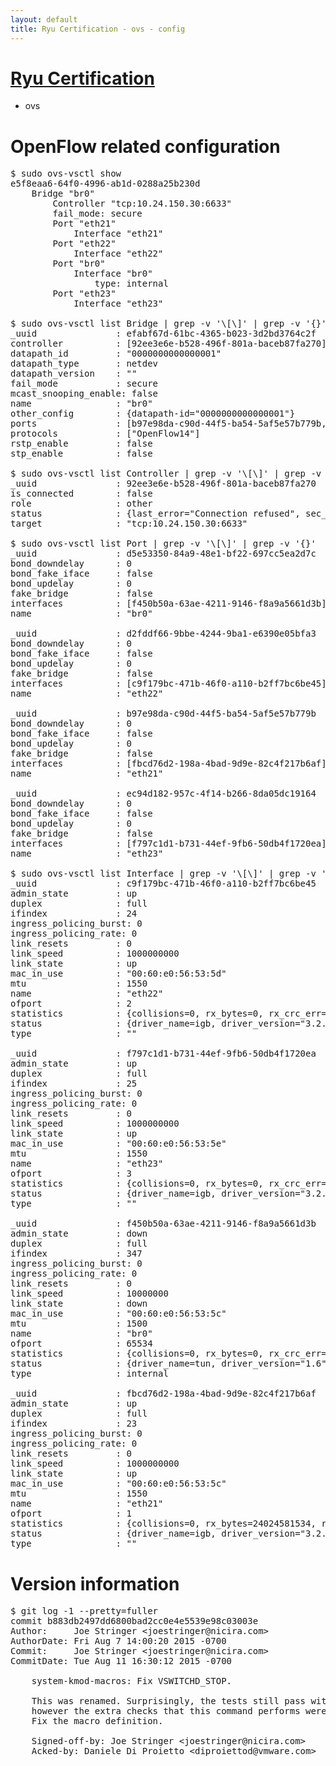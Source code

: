 ```yaml
---
layout: default
title: Ryu Certification - ovs - config
---
```

# [Ryu Certification](http://osrg.github.io/ryu/certification.html)
* ovs 

# OpenFlow related configuration
<pre>
$ sudo ovs-vsctl show
e5f8eaa6-64f0-4996-ab1d-0288a25b230d
    Bridge "br0"
        Controller "tcp:10.24.150.30:6633"
        fail_mode: secure
        Port "eth21"
            Interface "eth21"
        Port "eth22"
            Interface "eth22"
        Port "br0"
            Interface "br0"
                type: internal
        Port "eth23"
            Interface "eth23"

$ sudo ovs-vsctl list Bridge | grep -v '\[\]' | grep -v '{}'
_uuid               : efabf67d-61bc-4365-b023-3d2bd3764c2f
controller          : [92ee3e6e-b528-496f-801a-baceb87fa270]
datapath_id         : "0000000000000001"
datapath_type       : netdev
datapath_version    : "<built-in>"
fail_mode           : secure
mcast_snooping_enable: false
name                : "br0"
other_config        : {datapath-id="0000000000000001"}
ports               : [b97e98da-c90d-44f5-ba54-5af5e57b779b, d2fddf66-9bbe-4244-9ba1-e6390e05bfa3, d5e53350-84a9-48e1-bf22-697cc5ea2d7c, ec94d182-957c-4f14-b266-8da05dc19164]
protocols           : ["OpenFlow14"]
rstp_enable         : false
stp_enable          : false

$ sudo ovs-vsctl list Controller | grep -v '\[\]' | grep -v '{}'
_uuid               : 92ee3e6e-b528-496f-801a-baceb87fa270
is_connected        : false
role                : other
status              : {last_error="Connection refused", sec_since_disconnect="3", state=BACKOFF}
target              : "tcp:10.24.150.30:6633"

$ sudo ovs-vsctl list Port | grep -v '\[\]' | grep -v '{}'
_uuid               : d5e53350-84a9-48e1-bf22-697cc5ea2d7c
bond_downdelay      : 0
bond_fake_iface     : false
bond_updelay        : 0
fake_bridge         : false
interfaces          : [f450b50a-63ae-4211-9146-f8a9a5661d3b]
name                : "br0"

_uuid               : d2fddf66-9bbe-4244-9ba1-e6390e05bfa3
bond_downdelay      : 0
bond_fake_iface     : false
bond_updelay        : 0
fake_bridge         : false
interfaces          : [c9f179bc-471b-46f0-a110-b2ff7bc6be45]
name                : "eth22"

_uuid               : b97e98da-c90d-44f5-ba54-5af5e57b779b
bond_downdelay      : 0
bond_fake_iface     : false
bond_updelay        : 0
fake_bridge         : false
interfaces          : [fbcd76d2-198a-4bad-9d9e-82c4f217b6af]
name                : "eth21"

_uuid               : ec94d182-957c-4f14-b266-8da05dc19164
bond_downdelay      : 0
bond_fake_iface     : false
bond_updelay        : 0
fake_bridge         : false
interfaces          : [f797c1d1-b731-44ef-9fb6-50db4f1720ea]
name                : "eth23"

$ sudo ovs-vsctl list Interface | grep -v '\[\]' | grep -v '{}'
_uuid               : c9f179bc-471b-46f0-a110-b2ff7bc6be45
admin_state         : up
duplex              : full
ifindex             : 24
ingress_policing_burst: 0
ingress_policing_rate: 0
link_resets         : 0
link_speed          : 1000000000
link_state          : up
mac_in_use          : "00:60:e0:56:53:5d"
mtu                 : 1550
name                : "eth22"
ofport              : 2
statistics          : {collisions=0, rx_bytes=0, rx_crc_err=0, rx_dropped=0, rx_errors=0, rx_frame_err=0, rx_over_err=0, rx_packets=0, tx_bytes=18089315792, tx_dropped=0, tx_errors=0, tx_packets=12064077}
status              : {driver_name=igb, driver_version="3.2.10-k", firmware_version="2.10-9"}
type                : ""

_uuid               : f797c1d1-b731-44ef-9fb6-50db4f1720ea
admin_state         : up
duplex              : full
ifindex             : 25
ingress_policing_burst: 0
ingress_policing_rate: 0
link_resets         : 0
link_speed          : 1000000000
link_state          : up
mac_in_use          : "00:60:e0:56:53:5e"
mtu                 : 1550
name                : "eth23"
ofport              : 3
statistics          : {collisions=0, rx_bytes=0, rx_crc_err=0, rx_dropped=0, rx_errors=0, rx_frame_err=0, rx_over_err=0, rx_packets=0, tx_bytes=1176922500, tx_dropped=0, tx_errors=0, tx_packets=784615}
status              : {driver_name=igb, driver_version="3.2.10-k", firmware_version="2.10-9"}
type                : ""

_uuid               : f450b50a-63ae-4211-9146-f8a9a5661d3b
admin_state         : down
duplex              : full
ifindex             : 347
ingress_policing_burst: 0
ingress_policing_rate: 0
link_resets         : 0
link_speed          : 10000000
link_state          : down
mac_in_use          : "00:60:e0:56:53:5c"
mtu                 : 1500
name                : "br0"
ofport              : 65534
statistics          : {collisions=0, rx_bytes=0, rx_crc_err=0, rx_dropped=0, rx_errors=0, rx_frame_err=0, rx_over_err=0, rx_packets=0, tx_bytes=0, tx_dropped=0, tx_errors=0, tx_packets=0}
status              : {driver_name=tun, driver_version="1.6", firmware_version="N/A"}
type                : internal

_uuid               : fbcd76d2-198a-4bad-9d9e-82c4f217b6af
admin_state         : up
duplex              : full
ifindex             : 23
ingress_policing_burst: 0
ingress_policing_rate: 0
link_resets         : 0
link_speed          : 1000000000
link_state          : up
mac_in_use          : "00:60:e0:56:53:5c"
mtu                 : 1550
name                : "eth21"
ofport              : 1
statistics          : {collisions=0, rx_bytes=24024581534, rx_crc_err=0, rx_dropped=0, rx_errors=0, rx_frame_err=0, rx_over_err=0, rx_packets=16026376, tx_bytes=0, tx_dropped=0, tx_errors=0, tx_packets=0}
status              : {driver_name=igb, driver_version="3.2.10-k", firmware_version="2.10-9"}
type                : ""
</pre>

# Version information
<pre>
$ git log -1 --pretty=fuller
commit b883db2497dd6800bad2cc0e4e5539e98c03003e
Author:     Joe Stringer &lt;joestringer@nicira.com&gt;
AuthorDate: Fri Aug 7 14:00:20 2015 -0700
Commit:     Joe Stringer &lt;joestringer@nicira.com&gt;
CommitDate: Tue Aug 11 16:30:12 2015 -0700

    system-kmod-macros: Fix VSWITCHD_STOP.
    
    This was renamed. Surprisingly, the tests still pass without this,
    however the extra checks that this command performs were not executed.
    Fix the macro definition.
    
    Signed-off-by: Joe Stringer &lt;joestringer@nicira.com&gt;
    Acked-by: Daniele Di Proietto &lt;diproiettod@vmware.com&gt;
</pre>
